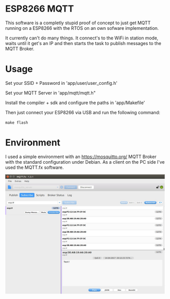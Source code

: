 ESP8266 MQTT
================

This software is a completly stupid proof of concept to just get MQTT running on a ESP8266 with the RTOS on an own sofware implementation.

It currently can't do many things. It connect's to the WiFi in station mode, waits until it get's an IP and then starts the task to publish messages to the MQTT Broker.


Usage
=================
Set your SSID + Password in 'app/user/user_config.h'

Set your MQTT Server in 'app/mqtt/mqtt.h"

Install the compiler + sdk and configure the paths in 'app/Makefile'

Then just connect your ESP8266 via USB and run the following command:

`make flash`


Environment
=================
I used a simple environment with an https://mosquitto.org/ MQTT Broker with the standard configuration under Debian. As a client on the PC side I've used the MQTT.fx software.

![Screenshot](https://raw.githubusercontent.com/berkutta/ESP8266_MQTT/master/images/mqttfx.jpeg "Screenshot")
